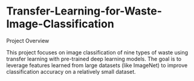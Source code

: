 # Transfer-Learning-for-Waste-Image-Classification

Project Overview

This project focuses on image classification of nine types of waste using transfer learning with pre-trained deep learning models. The goal is to leverage features learned from large datasets (like ImageNet) to improve classification accuracy on a relatively small dataset.

